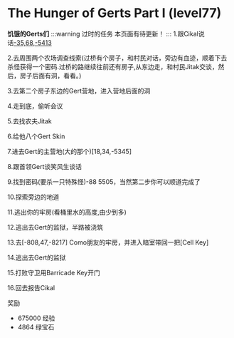 # The Hunger of Gerts Part I (level77)
**饥饿的Gerts们**
:::warning 过时的任务
本页面有待更新！
:::
1.跟Cikal说话[-35,68,-5413](塔顶)

2.去周围两个农场调查线索(过桥有个房子，和村民对话，旁边有血迹，顺着下去杀怪获得一个密码.过桥的路继续往前还有房子,从东边走，和村民Jitak交谈，然后，房子后面有洞，看看。)

3.去第二个房子东边的Gert营地，进入营地后面的洞

4.走到底，偷听会议

5.去找农夫Jitak

6.给他八个Gert Skin

7.进去Gert的主营地(大的那个)[18,34,-5345]

8.跟首领Gert谈笑风生谈话

9.找到密码(要杀一只特殊怪)-88 5505，当然第二步你可以顺道完成了

10.探索旁边的地道

11.逃出你的牢房(看桶里水的高度,由少到多)

12.逃出去Gert的监狱，半路被浇筑

13.去[-808,47,-8217]	Como朋友的牢房，并进入暗室带回一把[Cell Key]

14.逃出去Gert的监狱

15.打败守卫用Barricade Key开门

16.回去报告Cikal

奖励
+ 675000 经验
+ 4864 绿宝石